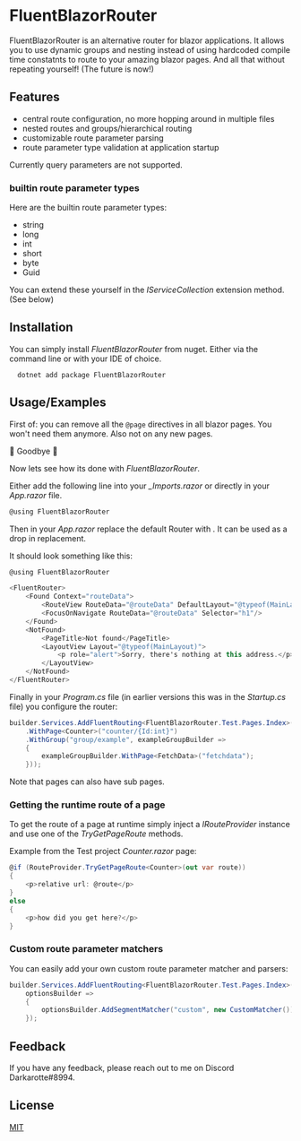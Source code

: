 ﻿
# FluentBlazorRouter

FluentBlazorRouter is an alternative router for blazor applications.
It allows you to use dynamic groups and nesting instead of using hardcoded compile time constatnts to route to your amazing blazor pages.
And all that without repeating yourself! (The future is now!)
## Features

- central route configuration, no more hopping around in multiple files
- nested routes and groups/hierarchical routing
- customizable route parameter parsing
- route parameter type validation at application startup

Currently query parameters are not supported.

### builtin route parameter types

Here are the builtin route parameter types:

- string
- long
- int
- short
- byte
- Guid

You can extend these yourself in the *IServiceCollection* extension method.
(See below)
## Installation

You can simply install *FluentBlazorRouter* from nuget.
Either via the command line or with your IDE of choice.

```
  dotnet add package FluentBlazorRouter
```

## Usage/Examples

First of: you can remove all the `@page` directives in all blazor pages.
You won't need them anymore.
Also not on any new pages.

👋 Goodbye 👋

Now lets see how its done with *FluentBlazorRouter*.

Either add the following line into your *_Imports.razor* or directly in your *App.razor* file.

```c#
@using FluentBlazorRouter
```

Then in your *App.razor* replace the default Router with *<FluentRouter>*.
It can be used as a drop in replacement.

It should look something like this:

```c#
@using FluentBlazorRouter 

<FluentRouter>
    <Found Context="routeData">
        <RouteView RouteData="@routeData" DefaultLayout="@typeof(MainLayout)"/>
        <FocusOnNavigate RouteData="@routeData" Selector="h1"/>
    </Found>
    <NotFound>
        <PageTitle>Not found</PageTitle>
        <LayoutView Layout="@typeof(MainLayout)">
            <p role="alert">Sorry, there's nothing at this address.</p>
        </LayoutView>
    </NotFound>
</FluentRouter>
```

Finally in your *Program.cs* file (in earlier versions this was in the *Startup.cs* file) you configure the router:

```c#
builder.Services.AddFluentRouting<FluentBlazorRouter.Test.Pages.Index>(rootBuilder => rootBuilder
    .WithPage<Counter>("counter/{Id:int}")
    .WithGroup("group/example", exampleGroupBuilder =>
    {
        exampleGroupBuilder.WithPage<FetchData>("fetchdata");
    }));
```

Note that pages can also have sub pages.

### Getting the runtime route of a page

To get the route of a page at runtime simply inject a *IRouteProvider* instance and use one of the *TryGetPageRoute* methods.

Example from the Test project *Counter.razor* page:

```c#
@if (RouteProvider.TryGetPageRoute<Counter>(out var route))
{
    <p>relative url: @route</p>
}
else
{
    <p>how did you get here?</p>
}
```

### Custom route parameter matchers

You can easily add your own custom route parameter matcher and parsers:

```c#
builder.Services.AddFluentRouting<FluentBlazorRouter.Test.Pages.Index>(...),// reduced for brevity
    optionsBuilder =>
    {
        optionsBuilder.AddSegmentMatcher("custom", new CustomMatcher());
    });
```
## Feedback

If you have any feedback, please reach out to me on Discord Darkarotte#8994.


## License

[MIT](https://choosealicense.com/licenses/mit/)

